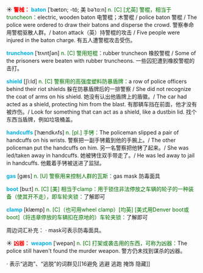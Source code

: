 ☀ <font color="red">**警械：**</font>
<font color="sky blue">**baton**</font> [ˈbætɒn; -tɒ̃; 美 bəˈtɑ:n]
<font color="rgb(227, 108, 9)">n. [C] [尤英] 警棍，相当于truncheon：</font>electric, wooden baton 电警棍；木警棍 / police baton 警棍 / The police were ordered to draw their batons and disperse the crowd. 警察奉命用警棍驱散人群。/ baton attack（英）持警棍的攻击 / Five people were injured in the baton charge. 有五人遭警棍攻击受伤。
                      
<font color="sky blue">**truncheon**</font> [ˈtrʌntʃən]
<font color="rgb(227, 108, 9)">n. [C] 警用短棍：</font>rubber truncheon 橡胶警棍 / Some of the prisoners were beaten with rubber truncheons. 一些囚犯遭到橡胶警棍的击打。

<font color="sky blue">**shield**</font> [ʃi:ld]
<font color="rgb(227, 108, 9)">n. [C] 警察用的高强度塑料防暴盾牌：</font>a row of police officers behind their riot shields 躲在防暴盾牌后的一排警察 / She did not recognize the coat of arms on his shield. 她没有认出他盾牌上的盾徽。/ The car had acted as a shield, protecting him from the blast. 有那辆车挡在前面，他才没有被炸伤。/ Look for something that can act as a shield, like a dustbin lid. 找个东西当盾牌，例如垃圾桶盖。           

<font color="sky blue">**handcuffs**</font> [ˈhændkʌfs]
<font color="rgb(227, 108, 9)">n. [pl.] 手铐：</font>The policeman slipped a pair of handcuffs on his wrists. 警察把一副手铐戴到他的手腕上。/ The other policeman put the handcuffs on him. 另一名警察把他铐了起来。/ She was led/taken away in handcuffs. 她被铐住双手带走了。/ He was led away to jail in handcuffs. 他戴着手铐被送进了监狱。

<font color="sky blue">**gas**</font> [ɡæs] 
<font color="rgb(227, 108, 9)">n. [U] 警察用来控制人群的瓦斯：</font>gas mask 防毒面具

<font color="sky blue">**boot**</font> [bu:t] 
<font color="rgb(227, 108, 9)">n. [C] [美] 相当于clamp：用于锁住非法停放之车辆的轮子的一种装备（使其开不走），即车轮夹锁：</font>了解即可
           
<font color="sky blue">**clamp**</font> [klæmp]
<font color="rgb(227, 108, 9)">n. [C]（也可用wheel clamp）[均英] [美式用Denver boot或boot]（将违章停放的车辆扣在原地的）车轮夹锁：</font>了解即可
 
周边词汇补充：
· mask可表示防毒面具。

☀ <font color="red">**凶器：**</font>
<font color="sky blue">**weapon**</font> [ˈwepən] 
<font color="rgb(227, 108, 9)">n. [C] 打架或袭击用的东西，可称为凶器：</font>The police still haven't found the murder weapon. 警方仍未找到谋杀的凶器。

· 表示“逃跑”、“逃脱”的词群见[[16避免 逃避 逃跑 掩饰 隐藏]]

